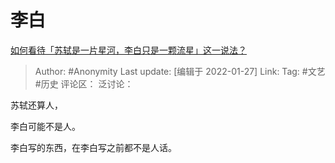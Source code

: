 # 李白
[如何看待「苏轼是一片星河，李白只是一颗流星」这一说法？](https://www.zhihu.com/question/387179806/answer/1281821916)

> Author: #Anonymity
> Last update: [编辑于 2022-01-27]
> Link:
> Tag: #文艺 #历史
> 评论区：
> 泛讨论：

苏轼还算人，

李白可能不是人。

李白写的东西，在李白写之前都不是人话。
